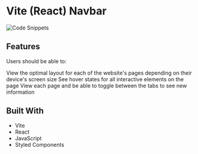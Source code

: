 # Vite (React) Navbar

![Code Snippets](https://res.cloudinary.com/jealousgx/image/upload/v1661260257/snippets-cover_vui9x0.png)

## Features

Users should be able to:

View the optimal layout for each of the website's pages depending on their device's screen size
See hover states for all interactive elements on the page
View each page and be able to toggle between the tabs to see new information

## Built With

- Vite
- React
- JavaScript
- Styled Components
